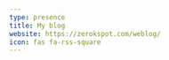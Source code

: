 ```yaml
---
type: presence
title: My blog
website: https://zerokspot.com/weblog/
icon: fas fa-rss-square
---
```


